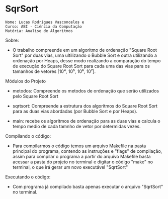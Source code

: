 # SqrSort

    Nome: Lucas Rodrigues Vasconcelos e 
    Curso: ABI - Ciência da Computação
    Matéria: Analise de Algoritmos

Sobre:

- O trabalho compreende em um algoritmo de ordenação "Square Root Sort" por duas vias, uma ultilizando
  o Bubble Sort e outra utilizando a ordenação por Heaps, desse modo realizando a comparação do tempo de
  execução do Square Root Sort para cada uma das vias para os tamanhos de vetores [10⁴, 10⁵, 10⁶, 10⁷].

Módulos do Projeto
	
- metodos: Compreende os metodos de ordenação que serão utilizados pelo Square Root Sort

- sqrtsort: Compreende a estrutura dos algoritmos do Square Root Sort para as duas vias abordadas (por Bubble Sort e por Heaps).

- main: recebe os algoritmos de ordenação para as duas vias e calcula o tempo medio de cada tamnho de vetor por determidas vezes.

Compilando o código:

- Para compilarmos o código temos um arquivo Makefile na pasta principal do programa, contendo as
  instruções e "flags" de compilação, assim para compilar o programa a partir do arquivo Makefile
  basta acessar a pasta do projeto no terminal e digitar o código "make" no terminal, o que irá gerar 
  um novo executável "SqrtSort"

Executando o código:

- Com programa já compilado basta apenas executar o arquivo "SqrtSort" no terminal.
